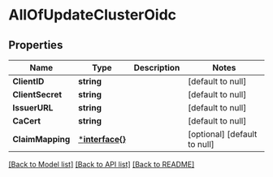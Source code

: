 # AllOfUpdateClusterOidc

## Properties
Name | Type | Description | Notes
------------ | ------------- | ------------- | -------------
**ClientID** | **string** |  | [default to null]
**ClientSecret** | **string** |  | [default to null]
**IssuerURL** | **string** |  | [default to null]
**CaCert** | **string** |  | [default to null]
**ClaimMapping** | [***interface{}**](interface{}.md) |  | [optional] [default to null]

[[Back to Model list]](../README.md#documentation-for-models) [[Back to API list]](../README.md#documentation-for-api-endpoints) [[Back to README]](../README.md)

